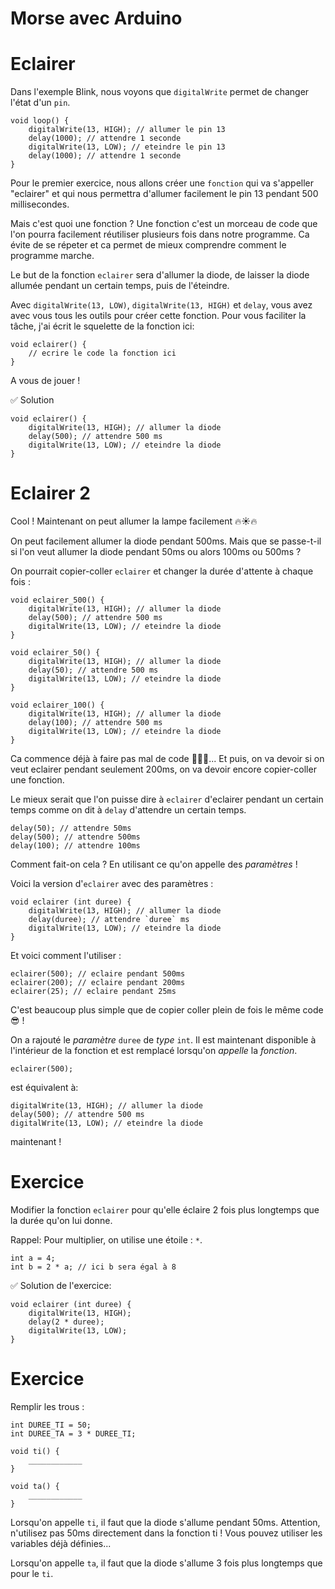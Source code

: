 Morse avec Arduino
==================

Eclairer
=======

Dans l'exemple Blink, nous voyons que `digitalWrite` permet
de changer l'état d'un `pin`.

```
void loop() {
    digitalWrite(13, HIGH); // allumer le pin 13
    delay(1000); // attendre 1 seconde
    digitalWrite(13, LOW); // eteindre le pin 13
    delay(1000); // attendre 1 seconde
}
```

Pour le premier exercice, nous allons créer une `fonction`
qui va s'appeller "eclairer" et qui nous permettra d'allumer
facilement le pin 13 pendant 500 millisecondes.

Mais c'est quoi une fonction ? Une fonction c'est un morceau
de code que l'on pourra facilement réutiliser plusieurs fois
dans notre programme. Ca évite de se répeter et ca permet de
mieux comprendre comment le programme marche.

Le but de la fonction `eclairer` sera d'allumer la diode,
de laisser la diode allumée pendant un certain temps, puis
de l'éteindre.

Avec `digitalWrite(13, LOW)`, `digitalWrite(13, HIGH)` et
`delay`, vous avez avec vous tous les outils pour créer cette fonction. Pour vous faciliter la tâche, j'ai écrit le
squelette de la fonction ici:

```
void eclairer() {
    // ecrire le code la fonction ici
}
```

A vous de jouer !

✅ Solution

```
void eclairer() {
    digitalWrite(13, HIGH); // allumer la diode
    delay(500); // attendre 500 ms
    digitalWrite(13, LOW); // eteindre la diode
}
```

Eclairer 2
===========

Cool ! Maintenant on peut allumer la lampe facilement 🔥☀🔥️

On peut facilement allumer la diode
pendant 500ms. Mais que se passe-t-il si l'on veut
allumer la diode pendant 50ms ou alors 100ms ou 500ms ?

On pourrait copier-coller `eclairer` et changer la durée
d'attente à chaque fois :

```
void eclairer_500() {
    digitalWrite(13, HIGH); // allumer la diode
    delay(500); // attendre 500 ms
    digitalWrite(13, LOW); // eteindre la diode
}

void eclairer_50() {
    digitalWrite(13, HIGH); // allumer la diode
    delay(50); // attendre 500 ms
    digitalWrite(13, LOW); // eteindre la diode
}

void eclairer_100() {
    digitalWrite(13, HIGH); // allumer la diode
    delay(100); // attendre 500 ms
    digitalWrite(13, LOW); // eteindre la diode
}
```

Ca commence déjà à faire pas mal de code 📝📝📝... Et puis, on
va devoir si on veut eclairer pendant seulement 200ms, on
va devoir encore copier-coller une fonction.

Le mieux serait que l'on puisse dire à `eclairer` d'eclairer
pendant un certain temps comme on dit à `delay` d'attendre un
certain temps.

```
delay(50); // attendre 50ms
delay(500); // attendre 500ms
delay(100); // attendre 100ms
```

Comment fait-on cela ? En utilisant ce qu'on appelle des *paramètres* !

Voici la version d'`eclairer` avec des paramètres :

```
void eclairer (int duree) {
    digitalWrite(13, HIGH); // allumer la diode
    delay(duree); // attendre `duree` ms
    digitalWrite(13, LOW); // eteindre la diode
}
```

Et voici comment l'utiliser :

```
eclairer(500); // eclaire pendant 500ms
eclairer(200); // eclaire pendant 200ms
eclairer(25); // eclaire pendant 25ms
```

C'est beaucoup plus simple que de copier coller plein de fois
le même code 😎 !

On a rajouté le *paramètre* `duree` de *type* `int`. Il est
maintenant disponible à l'intérieur de la fonction et est
remplacé lorsqu'on *appelle* la *fonction*.

```
eclairer(500);
```

est équivalent à:

```
digitalWrite(13, HIGH); // allumer la diode
delay(500); // attendre 500 ms
digitalWrite(13, LOW); // eteindre la diode
```

maintenant !

Exercice
========

Modifier la fonction `eclairer` pour qu'elle éclaire 2
fois plus longtemps que la durée qu'on lui donne.

Rappel: Pour multiplier, on utilise une étoile : `*`.

```
int a = 4;
int b = 2 * a; // ici b sera égal à 8
```

✅ Solution de l'exercice:

```
void eclairer (int duree) {
    digitalWrite(13, HIGH);
    delay(2 * duree);
    digitalWrite(13, LOW);
}
```

Exercice
========

Remplir les trous :

```
int DUREE_TI = 50;
int DUREE_TA = 3 * DUREE_TI;

void ti() {
    ____________
}

void ta() {
    ____________
}

```

Lorsqu'on appelle `ti`, il faut que la diode
s'allume pendant 50ms. Attention, n'utilisez pas 50ms
directement dans la fonction ti ! Vous pouvez utiliser
les variables déjà définies...

Lorsqu'on appelle `ta`, il faut que la diode
s'allume 3 fois plus longtemps que pour le `ti`.